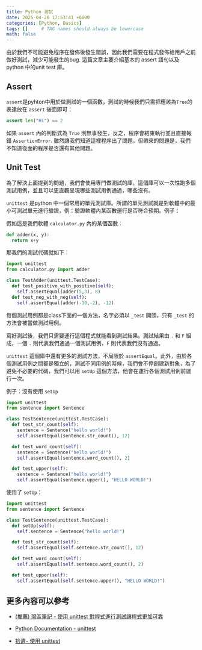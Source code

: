 ```yaml
---
title: Python 測試
date: 2025-04-26 17:53:41 +0800
categories: [Python, Basics]
tags: []     # TAG names should always be lowercase
math: false
---
```


由於我們不可能避免程序在發佈後發生錯誤，因此我們需要在程式發佈給用戶之前做好測試，減少可能發生的bug. 這篇文章主要介紹基本的 assert 語句以及 python 中的unit test 庫。

## Assert

`assert`是pyhton中用於做測試的一個函數，測試的時候我們只需把應該為`True`的表達放在 `assert` 後面即可：

```python
assert len("Hi") == 2
```

如果 `assert` 內的判斷式為 `True` 則無事發生，反之，程序會結束執行並且直接報錯 `AssertionError`. 雖然讓我們知道這裡程序出了問題，但帶來的問題是，我們不知道後面的程序是否還有其他問題。

## Unit Test

為了解決上面提到的問題，我們會使用專門做測試的庫，這個庫可以一次性跑多個測試用例，並且可以更直觀呈現哪些測試用例通過，哪些沒有。

`unittest` 是python 中一個常用的單元測試庫。所謂的單元測試就是對軟體中的最小可測試單元進行驗證，例：驗證軟體內某函數運行是否符合預期。例子：

假如這是我們軟體 `calculator.py` 內的某個函數：

```python
def adder(x, y):
  return x+y  
```

那我們的測試代碼就如下：

```python
import unittest
from calculator.py import adder

class TestAdder(unittest.TestCase):
  def test_positive_with_positive(self):
    self.assertEqual(adder(5,3), 8)
  def test_neg_with_neg(self):
    self.assertEqual(adder(-10,-2), -12)
```

每個測試用例都是class下面的一個方法，名字必須以 `_test` 開頭，只有 `_test` 的方法會被當做測試用例。

寫好測試後，我們只需要運行這個程式就能看到測試結果。測試結果由 `.` 和 `F` 組成，一個 `.` 則代表我們通過一個測試用例，`F` 則代表我們沒有通過。

`unittest` 這個庫中還有更多的測試方法，不局限於 `assertEqual`。此外，由於各個測試用例之間都是獨立的，測試不同用例的時候，我們會不停創建新對象，為了避免不必要的代碼，我們可以用 `setUp` 這個方法，他會在運行各個測試用例前運行一次。

例子：沒有使用 `setUp`

```python
import unittest
from sentence import Sentence

class TestSentence(unittest.TestCase):
  def test_str_count(self):
    sentence = Sentence("hello world!")
    self.assertEqual(sentence.str_count(), 12)

  def test_word_count(self):
    sentence = Sentence("hello world!")
    self.assertEqual(sentence.word_count(), 2)

  def test_upper(self):
    sentence = Sentence("hello world!")
    self.assertEqual(sentence.upper(), "HELLO WORLD!")
```

使用了 `setUp`：

```python
import unittest
from sentence import Sentence

class TestSentence(unittest.TestCase):
  def setUp(self):
    self.sentence = Sentence("hello world!")

  def test_str_count(self):
    self.assertEqual(self.sentence.str_count(), 12)

  def test_word_count(self):
    self.assertEqual(self.sentence.word_count(), 2)

  def test_upper(self):
    self.assertEqual(self.sentence.upper(), "HELLO WORLD!")

```

## 更多內容可以參考

- [(推薦) 灣區筆記 - 使用 unittest 對程式進行測試讓程式更加可靠](https://bayareanotes.com/python-unittest/)

- [Python Documentation - unittest](https://docs.python.org/zh-tw/3/library/unittest.html)
- [拾遺](https://blog.tzing.tw/)[- 使用 unittest](https://blog.tzing.tw/posts/python-testing-use-builtin-unittest-19e9cbe4)
